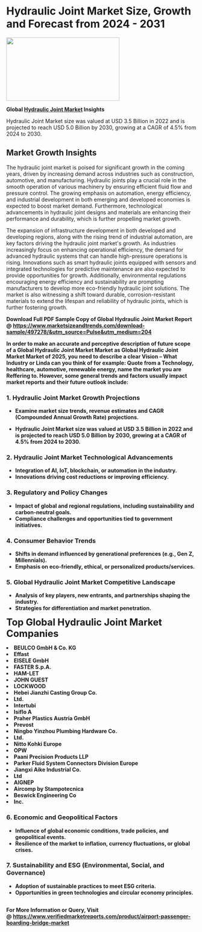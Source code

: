 <H1>Hydraulic Joint Market Size, Growth and Forecast from 2024 - 2031</H1><img class="aligncenter size-medium wp-image-584254" src="https://thirdeyenews.in/wp-content/uploads/2024/09/Global-Market-Research-300x168.jpeg" alt="" width="300" height="168" /><p><strong>Global&nbsp;<a href="https://www.marketsizeandtrends.com/download-sample/497278/&amp;utm_source=Pulse&amp;utm_medium=204">Hydraulic Joint Market</a> Insights</strong></p><p>Hydraulic Joint Market size was valued at USD 3.5 Billion in 2022 and is projected to reach USD 5.0 Billion by 2030, growing at a CAGR of 4.5% from 2024 to 2030.</p><p><h2>Market Growth Insights</h2> <p>The hydraulic joint market is poised for significant growth in the coming years, driven by increasing demand across industries such as construction, automotive, and manufacturing. Hydraulic joints play a crucial role in the smooth operation of various machinery by ensuring efficient fluid flow and pressure control. The growing emphasis on automation, energy efficiency, and industrial development in both emerging and developed economies is expected to boost market demand. Furthermore, technological advancements in hydraulic joint designs and materials are enhancing their performance and durability, which is further propelling market growth.</p> <p><strong></strong></p> <p>The expansion of infrastructure development in both developed and developing regions, along with the rising trend of industrial automation, are key factors driving the hydraulic joint market's growth. As industries increasingly focus on enhancing operational efficiency, the demand for advanced hydraulic systems that can handle high-pressure operations is rising. Innovations such as smart hydraulic joints equipped with sensors and integrated technologies for predictive maintenance are also expected to provide opportunities for growth. Additionally, environmental regulations encouraging energy efficiency and sustainability are prompting manufacturers to develop more eco-friendly hydraulic joint solutions. The market is also witnessing a shift toward durable, corrosion-resistant materials to extend the lifespan and reliability of hydraulic joints, which is further fostering growth. <p><strong></p><p><span class=""><strong>Download Full PDF Sample Copy of Global Hydraulic Joint Market Report</strong> @ <a href="https://www.marketsizeandtrends.com/download-sample/497278/&amp;utm_source=Pulse&amp;utm_medium=204" target="_blank">https://www.marketsizeandtrends.com/download-sample/497278/&amp;utm_source=Pulse&amp;utm_medium=204</a></span></p><p>In order to make an accurate and perceptive description of future scope of a Global&nbsp;Hydraulic Joint Market Market as Global&nbsp;Hydraulic Joint Market Market of 2025, you need to describe a clear Vision &ndash; What Industry or Linda can you think of for example: Quote from a Technology, healthcare, automotive, renewable energy, name the market you are Reffering to. However, some general trends and factors usually impact market reports and their future outlook include:</p><h3>1.&nbsp;<strong>Hydraulic Joint Market Growth Projections</strong></h3><ul><li>Examine market size trends, revenue estimates and CAGR (Compounded Annual Growth Rate) projections.</li><li><p>Hydraulic Joint Market size was valued at USD 3.5 Billion in 2022 and is projected to reach USD 5.0 Billion by 2030, growing at a CAGR of 4.5% from 2024 to 2030.</p></li></ul><h3>2.&nbsp;<strong>Hydraulic Joint Market Technological Advancements</strong></h3><ul><li>Integration of AI, IoT, blockchain, or automation in the industry.</li><li>Innovations driving cost reductions or improving efficiency.</li></ul><h3>3.&nbsp;<strong>Regulatory and Policy Changes</strong></h3><ul><li>Impact of global and regional regulations, including sustainability and carbon-neutral goals.</li><li>Compliance challenges and opportunities tied to government initiatives.</li></ul><h3>4.&nbsp;<strong>Consumer Behavior Trends</strong></h3><ul><li>Shifts in demand influenced by generational preferences (e.g., Gen Z, Millennials).</li><li>Emphasis on eco-friendly, ethical, or personalized products/services.</li></ul><h3>5.&nbsp;<strong>Global Hydraulic Joint Market Competitive Landscape</strong></h3><ul><li>Analysis of key players, new entrants, and partnerships shaping the industry.</li><li>Strategies for differentiation and market penetration.</li></ul><p data-pm-slice="1 1 []"><span style="color: inherit; font-family: inherit; font-size: 25px;">Top Global Hydraulic Joint Market Companies</span></p><div class="" data-test-id=""><p><li>BEULCO GmbH & Co. KG</li><li> Effast</li><li> EISELE GmbH</li><li> FASTER S.p.A.</li><li> HAM-LET</li><li> JOHN GUEST</li><li> LOCKWOOD</li><li> Hebei Jianzhi Casting Group Co.</li><li> Ltd.</li><li> Intertubi</li><li> Isiflo A</li><li> Praher Plastics Austria GmbH</li><li> Prevost</li><li> Ningbo Yinzhou Plumbing Hardware Co.</li><li> Ltd.</li><li> Nitto Kohki Europe</li><li> OPW</li><li> Paani Precision Products LLP</li><li> Parker Fluid System Connectors Division Europe</li><li> Jiangxi Aike Industrial Co.</li><li>Ltd</li><li> AIGNEP</li><li> Aircomp by Stampotecnica</li><li> Beswick Engineering Co</li><li> Inc.</li></p></div><h3>6.&nbsp;<strong>Economic and Geopolitical Factors</strong></h3><ul><li>Influence of global economic conditions, trade policies, and geopolitical events.</li><li>Resilience of the market to inflation, currency fluctuations, or global crises.</li></ul><h3>7.&nbsp;<strong>Sustainability and ESG (Environmental, Social, and Governance)</strong></h3><ul><li>Adoption of sustainable practices to meet ESG criteria.</li><li>Opportunities in green technologies and circular economy principles.</li></ul><h2><strong style="font-size: 14px;">For More Information or Query, Visit @&nbsp;</strong><a style="background-color: #ffffff; font-size: 14px;" href="https://www.marketsizeandtrends.com/report/hydraulic-joint-market/" target="_blank">https://www.verifiedmarketreports.com/product/airport-passenger-boarding-bridge-market</a></h2>
